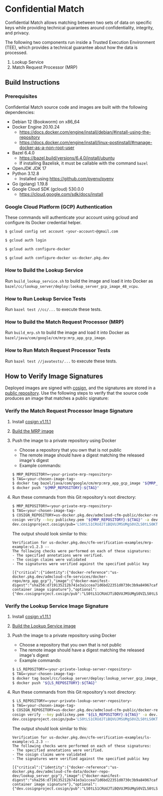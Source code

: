 # Confidential Match

Confidential Match allows matching between two sets of data on specific keys
while providing technical guarantees around confidentiality, integrity, and
privacy.

The following two components run inside a Trusted Execution Environment (TEE),
which provides a technical guarantee about how the data is processed.

1. Lookup Service
2. Match Request Processor (MRP)

## Build Instructions

### Prerequisites

Confidential Match source code and images are built with the following
dependencies:

* Debian 12 (Bookworm) on x86_64
* Docker Engine 20.10.24
    * https://docs.docker.com/engine/install/debian/#install-using-the-repository
    * https://docs.docker.com/engine/install/linux-postinstall/#manage-docker-as-a-non-root-user
* Bazel 6.4.0
    * https://bazel.build/versions/6.4.0/install/ubuntu
    * If installing Bazelisk, it must be callable with the command `bazel`
* OpenJDK JDK 17
* Python 3.12.8
    * Installed using https://github.com/pyenv/pyenv
* Go (golang) 1.19.8
* Google Cloud SDK (gcloud) 530.0.0
    * https://cloud.google.com/sdk/docs/install

### Google Cloud Platform (GCP) Authentication

These commands will authenticate your account using gcloud and configure its
Docker credential helper.

```bash
$ gcloud config set account <your-account>@gmail.com

$ gcloud auth login

$ gcloud auth configure-docker

$ gcloud auth configure-docker us-docker.pkg.dev
```

### How to Build the Lookup Service

Run `build_lookup_service.sh` to build the image and load it into Docker
as `bazel/cc/lookup_server/deploy:lookup_server_gcp_image_48_vcpu`.

### How to Run Lookup Service Tests

Run `bazel test //cc/...` to execute these tests.

### How to Build the Match Request Processor (MRP)

Run `build_mrp.sh` to build the image and load it into Docker
as `bazel/java/com/google/cm/mrp:mrp_app_gcp_image`.

### How to Run Match Request Processor Tests

Run `bazel test //javatests/...` to execute these tests.

## How to Verify Image Signatures

Deployed images are signed with [cosign](https://github.com/sigstore/cosign),
and the signatures are stored in a
[public repository](https://us-docker.pkg.dev/admcloud-cfm-public/docker-repo-signatures).
Use the following steps to verify that the source code produces an image that
matches a public signature:

### Verify the Match Request Processor Image Signature

1. Install
   [cosign v1.11.1](https://github.com/sigstore/cosign/releases/tag/v1.11.1)
2. [Build the MRP image](#how-to-build-the-match-request-processor-mrp)
3. Push the image to a private repository using Docker
    * Choose a repository that you own that is not public
    * The remote image should have a digest matching the released image's digest
    * Example commands:

    ```bash
    $ MRP_REPOSITORY=<your-private-mrp-repository>
    $ TAG=<your-chosen-image-tag>
    $ docker tag bazel/java/com/google/cm/mrp:mrp_app_gcp_image "${MRP_REPOSITORY}:${TAG}"
    $ docker push "${MRP_REPOSITORY}:${TAG}"
    ```

4. Run these commands from this Git repository's root directory:

    ```bash
    $ MRP_REPOSITORY=<your-private-mrp-repository>
    $ TAG=<your-chosen-image-tag>
    $ COSIGN_REPOSITORY=us-docker.pkg.dev/admcloud-cfm-public/docker-repo-signatures/mrp_app_gcp_signature \
    cosign verify --key publickey.pem "${MRP_REPOSITORY}:${TAG}" -a dev.cosignproject.cosign/sigalg=ECDSA_P256_SHA256 -a \
    dev.cosignproject.cosign/pub='LS0tLS1CRUdJTiBQVUJMSUMgS0VZLS0tLS0KTUZrd0V3WUhLb1pJemowQ0FRWUlLb1pJemowREFRY0RRZ0FFUm93NllsOVpyOFJyNWNvd1MvTDVTOHE4d1ROZQpYOUxaTUIxaXBhelFmN0pQNDFsYWthUHlCdDFKK3hyZUpKYW5RLy9wZExwczh6SUg1ZFBNTkFEdnN3PT0KLS0tLS1FTkQgUFVCTElDIEtFWS0tLS0tCg'
    ```

   The output should look similar to this:

    ```
    Verification for us-docker.pkg.dev/cfm-verification-examples/mrp-example:v1.2.3 --
    The following checks were performed on each of these signatures:
    - The specified annotations were verified.
    - The cosign claims were validated
    - The signatures were verified against the specified public key

    [{"critical":{"identity":{"docker-reference":"us-docker.pkg.dev/admcloud-cfm-services/docker-repo/mrp_app_gcp"},"image":{"docker-manifest-digest":"sha256:d719135212b741e3a1ccea71d6bd22351d0730c3b9a84967caf1e9a2f7f083b7"},"type":"cosign container image signature"},"optional":{"dev.cosignproject.cosign/pub":"LS0tLS1CRUdJTiBQVUJMSUMgS0VZLS0tLS0KTUZrd0V3WUhLb1pJemowQ0FRWUlLb1pJemowREFRY0RRZ0FFUm93NllsOVpyOFJyNWNvd1MvTDVTOHE4d1ROZQpYOUxaTUIxaXBhelFmN0pQNDFsYWthUHlCdDFKK3hyZUpKYW5RLy9wZExwczh6SUg1ZFBNTkFEdnN3PT0KLS0tLS1FTkQgUFVCTElDIEtFWS0tLS0tCg","dev.cosignproject.cosign/sigalg":"ECDSA_P256_SHA256"}}]
    ```

### Verify the Lookup Service Image Signature

1. Install
   [cosign v1.11.1](https://github.com/sigstore/cosign/releases/tag/v1.11.1)
2. [Build the Lookup Service image](#how-to-build-the-lookup-service)
3. Push the image to a private repository using Docker
    * Choose a repository that you own that is not public
    * The remote image should have a digest matching the released image's digest
    * Example commands:

    ```bash
    $ LS_REPOSITORY=<your-private-lookup-server-repository>
    $ TAG=<your-chosen-image-tag>
    $ docker tag bazel/cc/lookup_server/deploy:lookup_server_gcp_image_48_vcpu "${LS_REPOSITORY}:${TAG}"
    $ docker push "${LS_REPOSITORY}:${TAG}"
    ```

4. Run these commands from this Git repository's root directory:

    ```bash
    $ LS_REPOSITORY=<your-private-lookup-server-repository>
    $ TAG=<your-chosen-image-tag>
    $ COSIGN_REPOSITORY=us-docker.pkg.dev/admcloud-cfm-public/docker-repo-signatures/lookup_server_gcp_signature \
    cosign verify --key publickey.pem "${LS_REPOSITORY}:${TAG}" -a dev.cosignproject.cosign/sigalg=ECDSA_P256_SHA256 -a \
    dev.cosignproject.cosign/pub='LS0tLS1CRUdJTiBQVUJMSUMgS0VZLS0tLS0KTUZrd0V3WUhLb1pJemowQ0FRWUlLb1pJemowREFRY0RRZ0FFUm93NllsOVpyOFJyNWNvd1MvTDVTOHE4d1ROZQpYOUxaTUIxaXBhelFmN0pQNDFsYWthUHlCdDFKK3hyZUpKYW5RLy9wZExwczh6SUg1ZFBNTkFEdnN3PT0KLS0tLS1FTkQgUFVCTElDIEtFWS0tLS0tCg'
    ```

   The output should look similar to this:

    ```
    Verification for us-docker.pkg.dev/cfm-verification-examples/ls-example:v1.2.3 --
    The following checks were performed on each of these signatures:
    - The specified annotations were verified.
    - The cosign claims were validated
    - The signatures were verified against the specified public key

    [{"critical":{"identity":{"docker-reference":"us-docker.pkg.dev/admcloud-cfm-data/docker-repo-dev/lookup_server_gcp"},"image":{"docker-manifest-digest":"sha256:d719135212b741e3a1ccea71d6bd22351d0730c3b9a84967caf1e9a2f7f083b7"},"type":"cosign container image signature"},"optional":{"dev.cosignproject.cosign/pub":"LS0tLS1CRUdJTiBQVUJMSUMgS0VZLS0tLS0KTUZrd0V3WUhLb1pJemowQ0FRWUlLb1pJemowREFRY0RRZ0FFUm93NllsOVpyOFJyNWNvd1MvTDVTOHE4d1ROZQpYOUxaTUIxaXBhelFmN0pQNDFsYWthUHlCdDFKK3hyZUpKYW5RLy9wZExwczh6SUg1ZFBNTkFEdnN3PT0KLS0tLS1FTkQgUFVCTElDIEtFWS0tLS0tCg","dev.cosignproject.cosign/sigalg":"ECDSA_P256_SHA256"}}]
    ```
